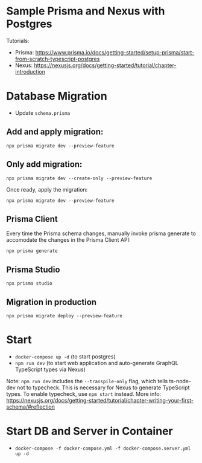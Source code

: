 # Sample Prisma and Nexus with Postgres

Tutorials:

- Prisma: https://www.prisma.io/docs/getting-started/setup-prisma/start-from-scratch-typescript-postgres
- Nexus: https://nexusjs.org/docs/getting-started/tutorial/chapter-introduction

# Database Migration

- Update `schema.prisma`

## Add and apply migration:

```
npx prisma migrate dev --preview-feature
```

## Only add migration:

```
npx prisma migrate dev --create-only --preview-feature
```

Once ready, apply the migration:

```
npx prisma migrate dev --preview-feature
```

## Prisma Client

Every time the Prisma schema changes, manually invoke prisma generate to accomodate the changes in the Prisma Client API:

```
npx prisma generate
```

## Prisma Studio

```
npx prisma studio
```

## Migration in production

```
npx prisma migrate deploy --preview-feature
```

# Start

- `docker-compose up -d` (to start postgres)
- `npm run dev` (to start web application and auto-generate GraphQL TypeScript types via Nexus)

Note: `npm run dev` includes the `--transpile-only` flag, which tells ts-node-dev not to typecheck. This is necessary for Nexus to generate TypeScript types. To enable typecheck, use `npm start` instead. More info: https://nexusjs.org/docs/getting-started/tutorial/chapter-writing-your-first-schema/#reflection

# Start DB and Server in Container

- `docker-compose -f docker-compose.yml -f docker-compose.server.yml up -d`
